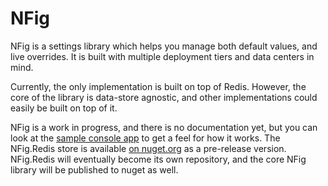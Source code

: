 # NFig

NFig is a settings library which helps you manage both default values, and live overrides. It is built with multiple deployment tiers and data centers in mind.

Currently, the only implementation is built on top of Redis. However, the core of the library is data-store agnostic, and other implementations could easily be built on top of it.

NFig is a work in progress, and there is no documentation yet, but you can look at the [sample console app](https://github.com/NFig/NFig/tree/master/SampleApplication) to get a feel for how it works. The NFig.Redis store is available [on nuget.org](https://www.nuget.org/packages/NFig.Redis/) as a pre-release version. NFig.Redis will eventually become its own repository, and the core NFig library will be published to nuget as well.
